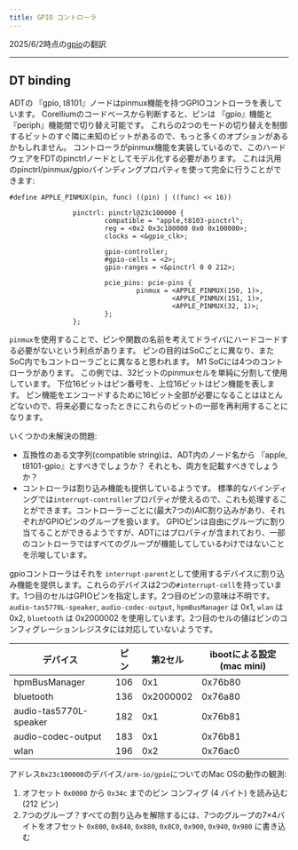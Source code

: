 ```yaml
---
title: GPIO コントローラ
---
```


2025/6/2時点の[gpio](https://github.com/AsahiLinux/docs/blob/main/docs/hw/soc/gpio.md)の翻訳

---
## DT binding

ADTの 『gpio, t8101』ノードはpinmux機能を持つGPIOコントローラを表しています。
Corelliumのコードベースから判断すると、ピンは 『gpio』機能と『periph』機能間で切り替え可能です。
これらの2つのモードの切り替えを制御するビットのすぐ隣に未知のビットがあるので、もっと多くのオプションがあるかもしれません。
コントローラがpinmux機能を実装しているので、このハードウェアをFDTのpinctrlノードとしてモデル化する必要があります。 これは汎用のpinctrl/pinmux/gpioバインディングプロパティを使って完全に行うことができます:

```
#define APPLE_PINMUX(pin, func) ((pin) | ((func) << 16))

                pinctrl: pinctrl@23c100000 {
                        compatible = "apple,t8103-pinctrl";
                        reg = <0x2 0x3c100000 0x0 0x100000>;
                        clocks = <&gpio_clk>;

                        gpio-controller;
                        #gpio-cells = <2>;
                        gpio-ranges = <&pinctrl 0 0 212>;

                        pcie_pins: pcie-pins {
                                pinmux = <APPLE_PINMUX(150, 1)>,
                                         <APPLE_PINMUX(151, 1)>,
                                         <APPLE_PINMUX(32, 1)>;
                        };
                };
```

`pinmux`を使用することで、ピンや関数の名前を考えてドライバにハードコードする必要がないという利点があります。
ピンの目的はSoCごとに異なり、またSoC内でもコントローラごとに異なると思われます。 M1 SoCには4つのコントローラがあります。
この例では、32ビットのpinmuxセルを単純に分割して使用しています。
下位16ビットはピン番号を、上位16ビットはピン機能を表します。
ピン機能をエンコードするために16ビット全部が必要になることはほとんどないので、将来必要になったときにこれらのビットの一部を再利用することになります。

いくつかの未解決の問題:
* 互換性のある文字列(compatible string)は、ADT内のノード名から 『apple, t8101-gpio』とすべきでしょうか？ それとも、両方を記載すべきでしょうか？
* コントローラは割り込み機能も提供しているようです。 標準的なバインディングでは`interrupt-controller`プロパティが使えるので、これも処理することができます。コントローラーごとに(最大7つの)AIC割り込みがあり、それぞれがGPIOピンのグループを扱います。 GPIOピンは自由にグループに割り当てることができるようですが、ADTにはプロパティが含まれており、一部のコントローラではすべてのグループが機能してしているわけではないことを示唆しています。

gpioコントローラはそれを `interrupt-parent`として使用するデバイスに割り込み機能を提供します。これらのデバイスは2つの`#interrupt-cell`を持っています。1つ目のセルはGPIOピンを指定します。2つ目のピンの意味は不明です。`audio-tas5770L-speaker`, `audio-codec-output`, `hpmBusManager` は 0x1, `wlan` は 0x2, `bluetooth` は 0x2000002 を使用しています。2つ目のセルの値はピンのコンフィグレーションレジスタには対応していないようです。


デバイス                 | ピン | 第2セル  | ibootによる設定 (mac mini)
---------------------- | --- | --------- | --------------------------
hpmBusManager          | 106 | 0x1       | 0x76b80
bluetooth              | 136 | 0x2000002 | 0x76a80
audio-tas5770L-speaker | 182 | 0x1       | 0x76b81
audio-codec-output     | 183 | 0x1       | 0x76b81
wlan                   | 196 | 0x2       | 0x76ac0

アドレス`0x23c100000`のデバイス`/arm-io/gpio`についてのMac OSの動作の観測:
1. オフセット `0x0000` から `0x34c` までのピン コンフィグ (4 バイト) を読み込む (212 ピン)
2. 7つのグループ？すべての割り込みを解除するには、7つのグループの7×4バイトをオフセット `0x800`, `0x840`, `0x880`, `0x8C0`, `0x900`, `0x940`, `0x980` に書き込む
